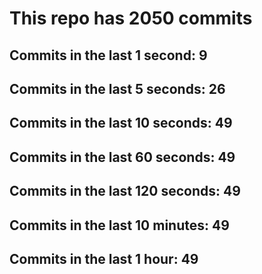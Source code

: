 # This repo has 2050 commits

## Commits in the last 1 second: 9
## Commits in the last 5 seconds: 26
## Commits in the last 10 seconds: 49
## Commits in the last 60 seconds: 49
## Commits in the last 120 seconds: 49
## Commits in the last 10 minutes: 49
## Commits in the last 1 hour: 49
